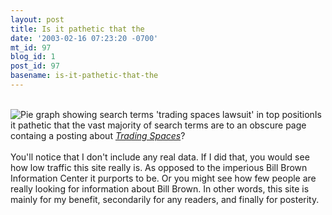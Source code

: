 ```yaml
---
layout: post
title: Is it pathetic that the
date: '2003-02-16 07:23:20 -0700'
mt_id: 97
blog_id: 1
post_id: 97
basename: is-it-pathetic-that-the
---
```

<br /><img src="http://www.bbrown.info/images/blog/searchterms.gif" alt="Pie graph showing search terms 'trading spaces lawsuit' in top position" class="blogimage" />Is it pathetic that the vast majority of search terms are to an obscure page containg a posting about <a href="http://www.bbrown.info/blogs/bblog/2002_12_15_diamonds.cfm" title="Like this post is going to help anything!"><cite>Trading Spaces</cite></a>?<br /><br />You'll notice that I don't include any real data. If I did that, you would see how low traffic this site really is. As opposed to the imperious Bill Brown Information Center it purports to be. Or you might see how few people are really looking for information about Bill Brown. In other words, this site is mainly for my benefit, secondarily for any readers, and finally for posterity.<br /><br /><br />
